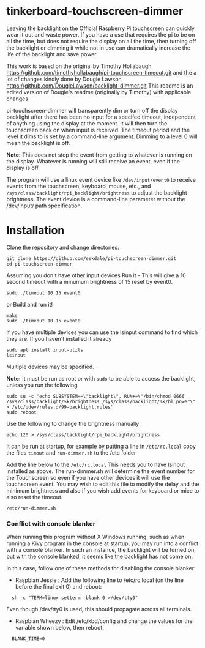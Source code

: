 # tinkerboard-touchscreen-dimmer
Leaving the backlight on the Official Raspberry Pi touchscreen can quickly wear it out and waste power.
If you have a use that requires the pi to be on all the time, but does not require the
display on all the time, then turning off the backlight or dimming it while not in use can dramatically
increase the life of the backlight and save power.

This work is based on the original by Timothy Hollabaugh https://github.com/timothyhollabaugh/pi-touchscreen-timeout.git and the a lot of changes kindly done by Dougie Lawson https://github.com/DougieLawson/backlight_dimmer.git This readme is an edited version of Dougie's readme (originally by Timothy) with applicable changes

pi-touchscreen-dimmer will transparently dim or turn off the display backlight after there
has been no input for a specifed timeout, independent of anything using the display
at the moment. It will then turn the touchscreen back on when input is received. The
timeout period and the level it dims to is set by a command-line argument.  Dimming to a level 0 will mean the backlight is off.

**Note:** This does not stop the event from getting to whatever is running on the
display. Whatever is running will still receive an event, even if the display
is off.

The program will use a linux event device like `/dev/input/event0` to receive events
from the touchscreen, keyboard, mouse, etc., and `/sys/class/backlight/rpi_backlight/brightness`
to adjust the backlight brightness. The event device is a command-line parameter without the
/dev/input/ path specification.

# Installation

Clone the repository and change directories:
```
git clone https://github.com/eskdale/pi-touchscreen-dimmer.git
cd pi-touchscreen-dimmer
```
Assuming you don't have other input devices
Run it  - This will give a 10 second timeout with a minumum brightness of 15 reset by event0.
```
sudo ./timeout 10 15 event0
```

or Build and run it!
```
make
sudo ./timeout 10 15 event0
```

If you have multiple devices you can use the lsinput command to find which they are.  If you haven't installed it already

```
sudo apt install input-utils
lsinput

```

Multiple devices may be specified.

**Note:** It must be run as root or with `sudo` to be able to access the backlight, unless you run the following
```
sudo su -c 'echo SUBSYSTEM==\"backlight\", RUN+=\"/bin/chmod 0666 /sys/class/backlight/%k/brightness /sys/class/backlight/%k/bl_power\" > /etc/udev/rules.d/99-backlight.rules'
sudo reboot
```

Use the following to change the brightness manually
```
echo 120 > /sys/class/backlight/rpi_backlight/brightness
```
It can be run at startup, for example by putting a line in
`/etc/rc.local`  copy the files `timout` and `run-dimmer.sh` to the /etc folder

Add the line below to the `/etc/rc.local` This needs you to have lsinput installed as above.  The run-dimmer.sh will determine the event number for the Touchscreen so even if you have other devices it will use the touchscreen event.  You may wish to edit this file to modify the delay and the minimum brightness and also if you wish add events for keyboard or mice to also reset the timeout.

```
/etc/run-dimmer.sh
```

### Conflict with console blanker

When running this program without X Windows running, such as when running a Kivy
program in the console at startup, you may run into a conflict with a console
blanker.  In such an instance, the backlight will be turned on, but with the
console blanked, it seems like the backlight has not come on.

In this case, follow one of these methods for disabling the console blanker:
   * Raspbian Jessie :
     Add the following line to /etc/rc.local (on the line before the final exit 0)
     and reboot:
```
  sh -c "TERM=linux setterm -blank 0 >/dev/tty0"
```

   Even though /dev/tty0 is used, this should propagate across all terminals.

   * Raspbian Wheezy :
     Edit /etc/kbd/config and change the values for the variable shown below,
     then reboot:
```
  BLANK_TIME=0
```
